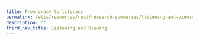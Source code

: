 ```yaml
---
title: From oracy to literacy
permalink: /elis/resources/read/research-summaries/listening-and-viewing/adults-moving-from-oracy-to-literacy/
description: ""
third_nav_title: Listening and Viewing
---
```

